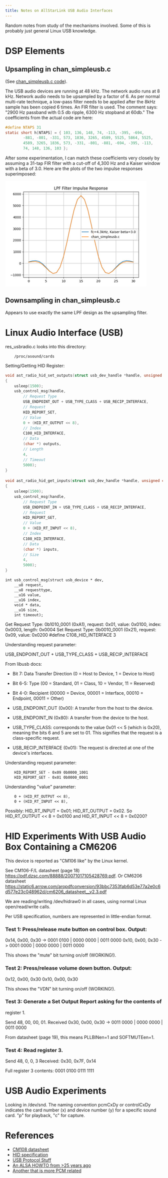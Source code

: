 ```yaml
---
title: Notes on AllStarLink USB Audio Interfaces
---
```

Random notes from study of the mechanisms involved.
Some of this is probably just general Linux USB knowledge.

DSP Elements
============

## Upsampling in chan_simpleusb.c

(See [chan_simpleusb.c code](https://github.com/AllStarLink/app_rpt/blob/f8e4aee84bfeeb4c3acf3ccd2c1a0cdefaef1936/channels/chan_simpleusb.c#L2130)).

The USB audio devices are running at 48 kHz. The network audio runs at 8 kHz.
Network audio needs to be upsampled by a factor of 6. As per normal 
multi-rate technique, a low-pass filter needs to be applied after the 
8kHz sample has been copied 6 times. An FIR filter is used. The comment
says: "2900 Hz passband with 0.5 db ripple, 6300 Hz stopband at 60db."
The coefficients from the actual code are here:

```c
#define	NTAPS 31
static short h[NTAPS] = { 103, 136, 148, 74, -113, -395, -694,
        -881, -801, -331, 573, 1836, 3265, 4589, 5525, 5864, 5525,
        4589, 3265, 1836, 573, -331, -801, -881, -694, -395, -113,
        74, 148, 136, 103 };
```

After some experimentation, I can match these coefficients very closely
by assuming a 31-tap FIR filter with a cut-off of 4,300 Hz and a Kaiser
window with a beta of 3.0. Here are the plots of the two impulse responses
superimposed:

![LPF Analysis](/assets/images/asl-lpf-1.jpg)

## Downsampling in chan_simpleusb.c

Appears to use exactly the same LPF design as the upsampling filter.

Linux Audio Interface (USB)
===========================


res_usbradio.c looks into this directory:

        /proc/asound/cards

Setting/Getting HID Register:

```c
void ast_radio_hid_set_outputs(struct usb_dev_handle *handle, unsigned char *outputs)
{
	usleep(1500);
	usb_control_msg(handle, 
        // Request Type 
        USB_ENDPOINT_OUT + USB_TYPE_CLASS + USB_RECIP_INTERFACE,
        // Request
        HID_REPORT_SET,
        // Value
        0 + (HID_RT_OUTPUT << 8), 
        // Index
        C108_HID_INTERFACE, 
        // Data
        (char *) outputs, 
        // Length
        4, 
        // Timeout
        5000);
}

void ast_radio_hid_get_inputs(struct usb_dev_handle *handle, unsigned char *inputs)
{
	usleep(1500);
	usb_control_msg(handle, 
        // Request Type 
        USB_ENDPOINT_IN + USB_TYPE_CLASS + USB_RECIP_INTERFACE,
        // Request
        HID_REPORT_GET,
        // Value
        0 + (HID_RT_INPUT << 8), 
        // Index
        C108_HID_INTERFACE, 
        // Data
        (char *) inputs, 
        // Size
        4, 
        5000);
}
```

```
int usb_control_msg(struct usb_device * dev, 
    __u8 request, 
    __u8 requesttype, 
    __u16 value, 
    __u16 index, 
    void * data, 
    __u16 size, 
    int timeout);
```

Get Request Type: 0b1010_0001 (0xA1), request: 0x01, value: 0x0100, index: 0x0003, length: 0x0004
Set Request Type: 0b0010_0001 (0x21), request: 0x09, value: 0x0200
#define C108_HID_INTERFACE	3

Understanding request parameter:

USB_ENDPOINT_OUT + USB_TYPE_CLASS + USB_RECIP_INTERFACE

From libusb docs:
* Bit 7: Data Transfer Direction (0 = Host to Device, 1 = Device to Host)
* Bit 6-5: Type (00 = Standard, 01 = Class, 10 = Vendor, 11 = Reserved)
* Bit 4-0: Recipient (00000 = Device, 00001 = Interface, 00010 = Endpoint, 00011 = Other)

* USB_ENDPOINT_OUT (0x00): A transfer from the host to the device.
* USB_ENDPOINT_IN (0x80): A transfer from the device to the host. 
* USB_TYPE_CLASS: corresponds to the value 0x01 << 5 (which is 0x20), meaning the bits 6 and 5 are set to 01. This signifies that the request is a class-specific request.
* USB_RECIP_INTERFACE (0x01): The request is directed at one of the device's interfaces. 

Understanding request parameter:

        HID_REPORT_SET - 0x09 0b0000_1001
        HID_REPORT_GET - 0x01 0b0000_0001

Understanding "value" parameter:

        0 + (HID_RT_OUTPUT << 8), 
        0 + (HID_RT_INPUT << 8), 

Possibly: HID_RT_INPUT = 0x01; HID_RT_OUTPUT = 0x02. So HID_RT_OUTPUT << 8 = 0x0100 and HID_RT_INPUT << 8 = 0x0200?

HID Experiments With USB Audio Box Containing a CM6206 
======================================================

This device is reported as "CM106 like" by the Linux kernel.

See CM106-F/L datasheet (page 18) https://pdf.dzsc.com/88888/20071017105428769.pdf.
Or CM6206 datasheet https://static6.arrow.com/aropdfconversion/93bbc7353fab6d53e77a2e0c6d577e23c048962d/cm6206_datasheet__v2.3.pdf

We are reading/writing /dev/hidraw0 in all cases, using normal Linux
open/read/write calls.

Per USB specification, numbers are represented in little-endian format.

### Test 1: Press/release mute button on control box. Output:

0x14, 0x00, 0x30 -> 0001 0100 | 0000 0000 | 0011 0000
0x10, 0x00, 0x30 -> 0001 0000 | 0000 0000 | 0011 0000

This shows the "mute" bit turning on/off (WORKING!).

### Test 2: Press/release volume down button. Output:

0x12, 0x00, 0x30
0x10, 0x00, 0x30

This shows the "VDN" bit turning on/off (WORKING!).

### Test 3: Generate a Set Output Report asking for the contents of 
register 1.

Send 48, 00, 00, 01.
Received 0x30, 0x00, 0x30 -> 0011 0000 | 0000 0000 | 0011 0000

From datasheet (page 19), this means PLLBINen=1 and SOFTMUTEen=1.

### Test 4: Read register 3.

Send 48, 0, 0, 3
Received: 0x30, 0x7F, 0x14

Full register 3 contents: 0001 0100 0111 1111


USB Audio Experiments 
=====================

Looking in /dev/snd. The naming convention pcmCxDy or controlCxDy indicates the 
card number (x) and device number (y) for a specific sound card. "p" for playback,
"c" for capture.

References
==========

* [CM108 datasheet](https://www.micros.com.pl/mediaserver/info-uicm108b.pdf)
* [HID specification](https://www.usb.org/sites/default/files/documents/hid1_11.pdf)
* [USB Protocol Stuff](https://www.beyondlogic.org/usbnutshell/usb6.shtml)
* [An ALSA HOWTO from >25 years ago](https://tldp.org/HOWTO/Alsa-sound.html#toc6)
* [Another that is more PCM related](https://alsamodular.sourceforge.net/alsa_programming_howto.html)

